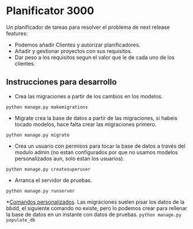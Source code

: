 # Planificator 3000
Un planificador de tareas para resolver el problema de next release features:
* Podemos añadir Clientes y autorizar planificadores.
* Añadir y gestionar proyectos con sus requisitos.
* Dar peso a los requisitos segun el valor que le de cada uno de los clientes.

## Instrucciones para desarrollo

* Crea las migraciones a partir de los cambios en los modelos.

`python manage.py makemigrations`

* Migrate crea la base de datos a partir de las migraciones, si habeis tocado modelos, hace falta crear las migraciones primero.

`python manage.py migrate` 

* Crea un usuario con permisos para tocar la base de datos a través del modulo admin (no estan configurados por que no usamos modelos personalizados aun, solo estan los usuarios).

`python manage.py createsuperuser`

* Arranca el servidor de pruebas.

`python manage.py runserver`

*[Comandos personalizados](hhttps://docs.djangoproject.com/en/2.0/howto/custom-management-commands/). Las migraciones suelen pisar los datos de la bbdd, el siguiente comando no existe, pero lo podemos crear para rellenar la base de datos en un instante con datos de pruebas.
`python manage.py populate_db`
